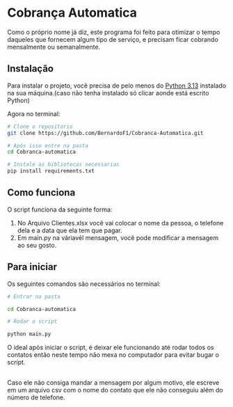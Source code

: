 # Cobrança Automatica

Como o próprio nome já diz, este programa foi feito para otimizar o tempo daqueles que fornecem algum tipo de serviço, e precisam ficar cobrando mensalmente ou semanalmente.

## Instalação

Para instalar o projeto, você precisa de pelo menos do [Python 3.13](https://www.python.org/downloads/) instalado na sua máquina.(caso não tenha instalado só clicar aonde está escrito Python)

Agora no terminal:
``` bash
# Clone o repositorio
git clone https://github.com/BernardoF1/Cobranca-Automatica.git

# Após isso entre na pasta
cd Cobranca-automatica

# Instale as bibliotecas necessarias
pip install requirements.txt
```
## Como funciona

O script funciona da seguinte forma:

1. No Arquivo Clientes.xlsx você vai colocar o nome da pessoa, o telefone dela e a data que ela tem que pagar.
2. Em main.py na váriavél mensagem, você pode modificar a mensagem ao seu gosto.

## Para iniciar

Os seguintes comandos são necessários no terminal:
``` bash
# Entrar na pasta

cd Cobranca-automatica

# Rodar o script

python main.py

```

O ideal após iniciar o script, é deixar ele funcionando até rodar todos os contatos então neste tempo não mexa no computador para evitar bugar o script.

## 

Caso ele não consiga mandar a mensagem por algum motivo, ele escreve em um arquivo csv com o nome do contato que ele não conseguiu além do número de telefone.
